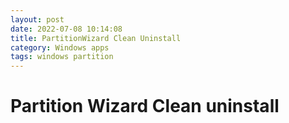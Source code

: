 ```yaml
---
layout: post
date: 2022-07-08 10:14:08
title: PartitionWizard Clean Uninstall
category: Windows apps
tags: windows partition
---
```


# Partition Wizard Clean uninstall

